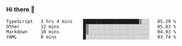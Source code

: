 ### Hi there 👋

<!--
**adroaldopagliari/adroaldopagliari** is a ✨ _special_ ✨ repository because its `README.md` (this file) appears on your GitHub profile.

Here are some ideas to get you started:

- 🔭 I’m currently working on ...
- 🌱 I’m currently learning ...
- 👯 I’m looking to collaborate on ...
- 🤔 I’m looking for help with ...
- 💬 Ask me about ...
- 📫 How to reach me: ...
- 😄 Pronouns: ...
- ⚡ Fun fact: ...
-->

<!--START_SECTION:waka-->
```text
TypeScript   3 hrs 4 mins    █████████████████████▒░░░   85.29 % 
Other        12 mins         █▒░░░░░░░░░░░░░░░░░░░░░░░   05.83 % 
Markdown     10 mins         █▒░░░░░░░░░░░░░░░░░░░░░░░   04.93 % 
YAML         8 mins          █░░░░░░░░░░░░░░░░░░░░░░░░   03.74 % 
```
<!--END_SECTION:waka-->
